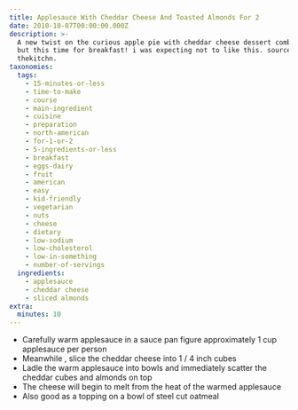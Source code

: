 ```yaml
---
title: Applesauce With Cheddar Cheese And Toasted Almonds For 2
date: 2010-10-07T00:00:00.000Z
description: >-
  A new twist on the curious apple pie with cheddar cheese dessert combination
  but this time for breakfast! i was expecting not to like this. source:
  thekitchn.
taxonomies:
  tags:
    - 15-minutes-or-less
    - time-to-make
    - course
    - main-ingredient
    - cuisine
    - preparation
    - north-american
    - for-1-or-2
    - 5-ingredients-or-less
    - breakfast
    - eggs-dairy
    - fruit
    - american
    - easy
    - kid-friendly
    - vegetarian
    - nuts
    - cheese
    - dietary
    - low-sodium
    - low-cholesterol
    - low-in-something
    - number-of-servings
  ingredients:
    - applesauce
    - cheddar cheese
    - sliced almonds
extra:
  minutes: 10
---
```

 - Carefully warm applesauce in a sauce pan figure approximately 1 cup applesauce per person
 - Meanwhile , slice the cheddar cheese into 1 / 4 inch cubes
 - Ladle the warm applesauce into bowls and immediately scatter the cheddar cubes and almonds on top
 - The cheese will begin to melt from the heat of the warmed applesauce
 - Also good as a topping on a bowl of steel cut oatmeal
